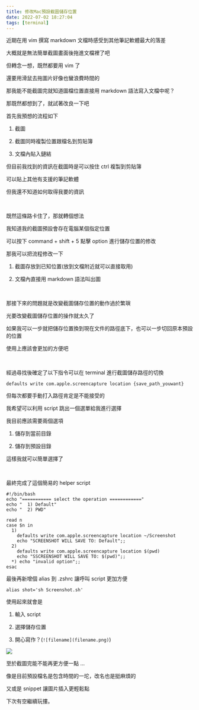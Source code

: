 ```yaml
---
title: 修改Mac預設截圖儲存位置
date: 2022-07-02 18:27:04
tags: [terminal]
---
```


近期在用 vim 撰寫 markdown 文檔時感受到其他筆記軟體最大的落差

大概就是無法簡單截圖畫面後拖進文檔裡了吧

但轉念一想，既然都要用 vim 了

還要用滑鼠去拖圖片好像也蠻浪費時間的

那我能不能截圖完就知道圖檔位置直接用 markdown 語法寫入文檔中呢？

<!--more-->

那既然都想到了，就試著改良一下吧

首先我預想的流程如下

1. 截圖

2. 截圖同時複製位置跟檔名到剪貼簿

3. 文檔內貼入鏈結

但目前我找到的資訊在截圖時是可以按住 ctrl 複製到剪貼簿

可以貼上其他有支援的筆記軟體

但我還不知道如何取得我要的資訊

<br>

既然這條路卡住了，那就轉個想法

我知道我的截圖預設會存在電腦某個指定位置

可以按下 command + shift + 5 點擊 option 進行儲存位置的修改

那我可以把流程修改一下

1. 截圖存放到已知位置(放到文檔附近就可以直接取用)

2. 文檔內直接用 markdown 語法叫出圖

<br>

那接下來的問題就是改變截圖儲存位置的動作過於繁瑣

光要改變截圖儲存位置的操作就太久了

如果我可以一步就把儲存位置換到現在文件的路徑底下，也可以一步切回原本預設的位置

使用上應該會更加的方便吧

<br>

經過尋找後確定了以下指令可以在 terminal 進行截圖儲存路徑的切換

```
defaults write com.apple.screencapture location {save_path_youwant}
```

但每次都要手動打入路徑肯定是不能接受的

我希望可以利用 script 跳出一個選單給我進行選擇

我目前應該需要兩個選項

1. 儲存到當前目錄

2. 儲存到預設目錄

這樣我就可以簡單選擇了

<br>

最終完成了這個簡易的 helper script

```
#!/bin/bash
echo "=========== select the operation ============"
echo "  1) Default"
echo "  2) PWD"
 
read n
case $n in
  1) 
    defaults write com.apple.screencapture location ~/Screenshot
    echo "SCREENSHOT WILL SAVE TO: Default";;
  2) 
    defaults write com.apple.screencapture location $(pwd)
    echo "SSCREENSHOT WILL SAVE TO: $(pwd)";;
  *) echo "invalid option";;
esac
```

最後再新增個 alias 到 .zshrc 讓呼叫 script 更加方便

```
alias shot='sh Screenshot.sh'
```

使用起來就會是

1. 輸入 script

2. 選擇儲存位置

3. 開心寫作？(`![filename](filename.png)`)

<img src=https://dl.dropboxusercontent.com/s/btwg4ca94wno98g/2022-07-02%2019.46.39.gif>

至於截圖完能不能再更方便一點 ...

像是目前預設檔名是包含時間的一坨，改名也是挺麻煩的

又或是 snippet 讓圖片插入更輕鬆點

下次有空繼續玩摟。

